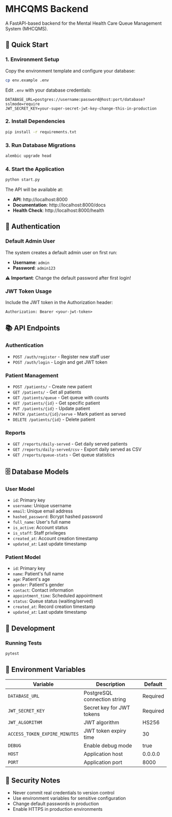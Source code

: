 # MHCQMS Backend

A FastAPI-based backend for the Mental Health Care Queue Management System (MHCQMS).

## 🚀 Quick Start

### 1. Environment Setup

Copy the environment template and configure your database:

```bash
cp env.example .env
```

Edit `.env` with your database credentials:

```env
DATABASE_URL=postgres://username:password@host:port/database?sslmode=require
JWT_SECRET_KEY=your-super-secret-jwt-key-change-this-in-production
```

### 2. Install Dependencies

```bash
pip install -r requirements.txt
```

### 3. Run Database Migrations

```bash
alembic upgrade head
```

### 4. Start the Application

```bash
python start.py
```

The API will be available at:
- **API**: http://localhost:8000
- **Documentation**: http://localhost:8000/docs
- **Health Check**: http://localhost:8000/health

## 🔐 Authentication

### Default Admin User

The system creates a default admin user on first run:
- **Username**: `admin`
- **Password**: `admin123`

⚠️ **Important**: Change the default password after first login!

### JWT Token Usage

Include the JWT token in the Authorization header:
```
Authorization: Bearer <your-jwt-token>
```

## 📚 API Endpoints

### Authentication
- `POST /auth/register` - Register new staff user
- `POST /auth/login` - Login and get JWT token

### Patient Management
- `POST /patients/` - Create new patient
- `GET /patients/` - Get all patients
- `GET /patients/queue` - Get queue with counts
- `GET /patients/{id}` - Get specific patient
- `PUT /patients/{id}` - Update patient
- `PATCH /patients/{id}/serve` - Mark patient as served
- `DELETE /patients/{id}` - Delete patient

### Reports
- `GET /reports/daily-served` - Get daily served patients
- `GET /reports/daily-served/csv` - Export daily served as CSV
- `GET /reports/queue-stats` - Get queue statistics

## 🗄️ Database Models

### User Model
- `id`: Primary key
- `username`: Unique username
- `email`: Unique email address
- `hashed_password`: Bcrypt hashed password
- `full_name`: User's full name
- `is_active`: Account status
- `is_staff`: Staff privileges
- `created_at`: Account creation timestamp
- `updated_at`: Last update timestamp

### Patient Model
- `id`: Primary key
- `name`: Patient's full name
- `age`: Patient's age
- `gender`: Patient's gender
- `contact`: Contact information
- `appointment_time`: Scheduled appointment
- `status`: Queue status (waiting/served)
- `created_at`: Record creation timestamp
- `updated_at`: Last update timestamp

## 🔧 Development

### Running Tests

```bash
pytest
```

## 📝 Environment Variables

| Variable | Description | Default |
|----------|-------------|---------|
| `DATABASE_URL` | PostgreSQL connection string | Required |
| `JWT_SECRET_KEY` | Secret key for JWT tokens | Required |
| `JWT_ALGORITHM` | JWT algorithm | HS256 |
| `ACCESS_TOKEN_EXPIRE_MINUTES` | JWT token expiry time | 30 |
| `DEBUG` | Enable debug mode | true |
| `HOST` | Application host | 0.0.0.0 |
| `PORT` | Application port | 8000 |

## 🚨 Security Notes

- Never commit real credentials to version control
- Use environment variables for sensitive configuration
- Change default passwords in production
- Enable HTTPS in production environments
